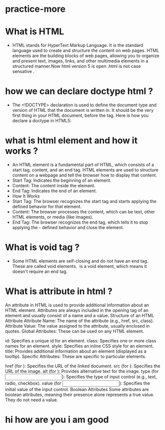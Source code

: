 # practice-more
# What is HTML 
- HTML stands for HyperText Markup Language. It is the standard language used to create and structure the content on web pages. HTML elements are the building blocks of web pages, allowing you to organize and present text, images, links, and other multimedia elements in a structured manner.Now html version 5 is open .html is not case sensative .
# how  we can  declare doctype html ?
- The <!DOCTYPE> declaration is used to define the document type and version of HTML that the document is written in. It should be the very first thing in your HTML document, before the <html> tag. Here is how you declare a doctype in HTML5:
# what is html element and how it works ?
- An HTML element is a fundamental part of HTML, which consists of a start tag, content, and an end tag. HTML elements are used to structure content on a webpage and tell the browser how to display that content.
- Start Tag: Indicates the beginning of an element.
- Content: The content inside the element.
- End Tag: Indicates the end of an element.
- How It Works
- Start Tag: The browser recognizes the start tag and starts applying the defined behavior for that element.
- Content: The browser processes the content, which can be text, other HTML elements, or media (like images).
- End Tag: The browser recognizes the end tag, which tells it to stop applying the - defined behavior and close the element.
#  What is void tag ?
- Some HTML elements are self-closing and do not have an end tag. These are called void elements. <img> is a void element, which means it doesn't require an end tag.
# What is attribute in html ?
An attribute in HTML is used to provide additional information about an HTML element. Attributes are always included in the opening tag of an element and usually consist of a name and a value.
Structure of an HTML Attribute
Attribute Name: The name of the attribute (e.g., href, src, class).
Attribute Value: The value assigned to the attribute, usually enclosed in quotes.
Global Attributes: These can be used on any HTML element.

id: Specifies a unique id for an element.
class: Specifies one or more class names for an element.
style: Specifies an inline CSS style for an element.
title: Provides additional information about an element (displayed as a tooltip).
Specific Attributes: These are specific to particular elements.

href (for <a>): Specifies the URL of the linked document.
src (for <img>): Specifies the URL of the image.
alt (for <img>): Provides alternative text for the image.
type (for <input>): Specifies the type of input control (e.g., text, radio, checkbox).
value (for <input>): Specifies the initial value of the input control.
Boolean Attributes
Some attributes are boolean attributes, meaning their presence alone represents a true value. They do not need a value.


# hi how are you i am good